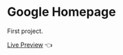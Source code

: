 # Google Homepage

First project.

[Live Preview](https://adambgordon.github.io/google-homepage/) :point_left: